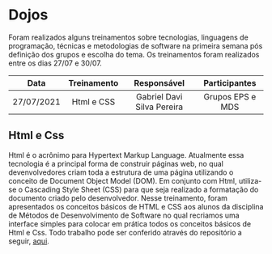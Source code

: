 # Dojos
Foram realizados alguns treinamentos sobre tecnologias, linguagens de programação, técnicas e metodologias de software na primeira semana pós definição dos grupos e escolha do tema. Os treinamentos foram realizados entre os dias 27/07 e 30/07.


| Data | Treinamento | Responsável | Participantes |
|:----:|:-----------:|:-----------:|:-------------:|
| 27/07/2021 | Html e CSS | Gabriel Davi Silva Pereira | Grupos EPS e MDS |


## Html e Css

Html é o acrônimo para Hypertext Markup Language. Atualmente essa tecnologia é a principal forma de construir páginas web, no qual devenvolvedores criam toda a estrutura de uma página utilizando o conceito de Document Object Model (DOM). Em conjunto com Html, utiliza-se o Cascading Style Sheet (CSS) para que seja realizado a formatação do documento criado pelo desenvolvedor. 
Nesse treinamento, foram apresentados os conceitos básicos de HTML e CSS aos alunos da disciplina de Métodos de Desenvolvimento de Software no qual recriamos uma interface simples para colocar em prática todos os conceitos básicos de Html e Css. 
Todo trabalho pode ser conferido através do repositório a seguir, [aqui](https://github.com/GabrielDVpereira/DOJO-MDS-EPS/tree/master/HTML-CSS).
